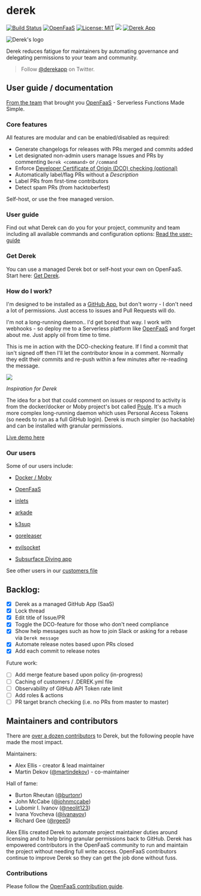 # derek

[![Build Status](https://travis-ci.com/alexellis/derek.svg?branch=master)](https://travis-ci.com/alexellis/derek)
[![OpenFaaS](https://img.shields.io/badge/openfaas-serverless-blue.svg)](https://www.openfaas.com)
[![License: MIT](https://img.shields.io/badge/License-MIT-yellow.svg)](https://opensource.org/licenses/MIT)
[![](https://godoc.org/github.com/alexellis/derek?status.svg)](https://godoc.org/github.com/alexellis/derek)
[![Derek App](https://alexellis.o6s.io/badge?owner=alexellis&repo=derek)](https://github.com/alexellis/derek/)

![Derek's logo](https://pbs.twimg.com/media/DPo4OyrWsAAOk_i.png)

Derek reduces fatigue for maintainers by automating governance and delegating permissions to your team and community.

> Follow [@derekapp](https://twitter.com/derekapp) on Twitter.

## User guide / documentation

[From the team](https://github.com/alexellis/derek#maintainers-and-contributors) that brought you [OpenFaaS](https://www.openfaas.com) - Serverless Functions Made Simple.

### Core features

All features are modular and can be enabled/disabled as required:

* Generate changelogs for releases with PRs merged and commits added
* Let designated non-admin users manage Issues and PRs by commenting `Derek <command>` or `/command`
* Enforce [Developer Certificate of Origin (DCO) checking (optional)](https://developercertificate.org)
* Automatically label/flag PRs without a *Description*
* Label PRs from first-time contributors
* Detect spam PRs (from hacktoberfest)

Self-host, or use the free managed version.

### User guide

Find out what Derek can do you for your project, community and team including all available commands and configuration options: [Read the user-guide](./USER_GUIDE.md)

### Get Derek

You can use a managed Derek bot or self-host your own on OpenFaaS. Start here: [Get Derek](GET.md).

### How do I work?

I'm designed to be installed as a [GitHub App](https://developer.github.com/apps/building-integrations/setting-up-and-registering-github-apps/), but don't worry - I don't need a lot of permissions. Just access to issues and Pull Requests will do.

I'm not a long-running daemon.. I'd get bored that way. I work with webhooks - so deploy me to a Serverless platform like [OpenFaaS](https://github.com/alexellis/faas) and forget about me. Just apply oil from time to time.

This is me in action with the DCO-checking feature. If I find a commit that isn't signed off then I'll let the contributor know in a comment. Normally they edit their commits and re-push within a few minutes after re-reading the message.

![](https://user-images.githubusercontent.com/6358735/29704343-542a36da-8971-11e7-871e-da30c8e86cae.png)

*Inspiration for Derek*

The idea for a bot that could comment on issues or respond to activity is from the docker/docker or Moby project's bot called [Poule](https://github.com/icecrime/poule). It's a much more complex long-running daemon which uses Personal Access Tokens (so needs to run as a full GitHub login). Derek is much simpler (so hackable) and can be installed with granular permissions.

[Live demo here](https://twitter.com/alexellisuk/status/905694832445804544)

### Our users

Some of our users include:

* [Docker / Moby](https://github.com/moby/moby/issues/35736)

* [OpenFaaS](https://github.com/openfaas/faas-cli/issues/85)

* [inlets](https://github.com/inlets/inlets)

* [arkade](https://github.com/alexellis/arkade)

* [k3sup](https://github.com/alexellis/k3sup)

* [goreleaser](https://github.com/goreleaser/goreleaser/commit/9d418755dd9f37589f5a97f34b2c47e2e2f1325a)

* [evilsocket](https://github.com/evilsocket)

* [Subsurface Diving app](https://github.com/Subsurface-divelog/subsurface/pull/1748)

See other users in our [customers file](./.CUSTOMERS)

## Backlog:

* [x] Derek as a managed GitHub App (SaaS)
* [x] Lock thread
* [x] Edit title of Issue/PR
* [x] Toggle the DCO-feature for those who don't need compliance
* [x] Show help messages such as how to join Slack or asking for a rebase via `Derek message`
* [x] Automate release notes based upon PRs closed
* [x] Add each commit to release notes

Future work:

* [ ] Add merge feature based upon policy (in-progress)
* [ ] Caching of customers / .DEREK.yml file
* [ ] Observability of GitHub API Token rate limit
* [ ] Add roles & actions
* [ ] PR target branch checking (i.e. no PRs from master to master)

## Maintainers and contributors

There are [over a dozen contributors](https://github.com/alexellis/derek/graphs/contributors) to Derek, but the following people have made the most impact.

Maintainers:

* Alex Ellis - creator & lead maintainer
* Martin Dekov ([@martindekov](https://github.com/martindekov)) - co-maintainer

Hall of fame:

* Burton Rheutan ([@burtonr](https://github.com/burtonr))
* John McCabe ([@johnmccabe](https://github.com/johnmccabe))
* Lubomir I. Ivanov ([@neolit123](https://github.com/neolit123))
* Ivana Yovcheva ([@ivanayov](https://github.com/ivanayov))
* Richard Gee ([@rgee0](https://github.com/rgee0))

Alex Ellis created Derek to automate project maintainer duties around licensing and to help bring granular permissions back to GitHub. Derek has empowered contributors in the OpenFaaS community to run and maintain the project without needing full write access. OpenFaaS contributors continue to improve Derek so they can get the job done without fuss.

### Contributions

Please follow the [OpenFaaS contribution guide](https://github.com/openfaas/faas/blob/master/CONTRIBUTING.md).
